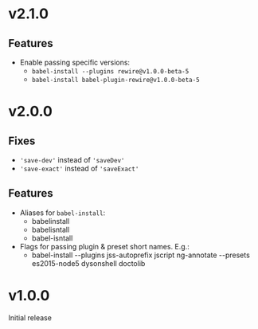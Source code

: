 # v2.1.0
## Features
* Enable passing specific versions:
  * `babel-install --plugins rewire@v1.0.0-beta-5`
  * `babel-install babel-plugin-rewire@v1.0.0-beta-5`

# v2.0.0
## Fixes
* `'save-dev'` instead of `'saveDev'`
* `'save-exact'` instead of `'saveExact'`
## Features
* Aliases for `babel-install`:
  * babelinstall
  * babelisntall
  * babel-isntall
* Flags for passing plugin & preset short names. E.g.:
  * babel-install --plugins jss-autoprefix jscript ng-annotate --presets es2015-node5 dysonshell doctolib

# v1.0.0
Initial release

